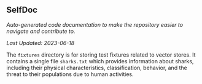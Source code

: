 <!--- START SELFDOC --->
## SelfDoc
_Auto-generated code documentation to make the repository easier to navigate and contribute to._

_Last Updated: 2023-06-18_

The `fixtures` directory is for storing test fixtures related to vector stores. It contains a single file `sharks.txt` which provides information about sharks, including their physical characteristics, classification, behavior, and the threat to their populations due to human activities.

<!--- END SELFDOC --->